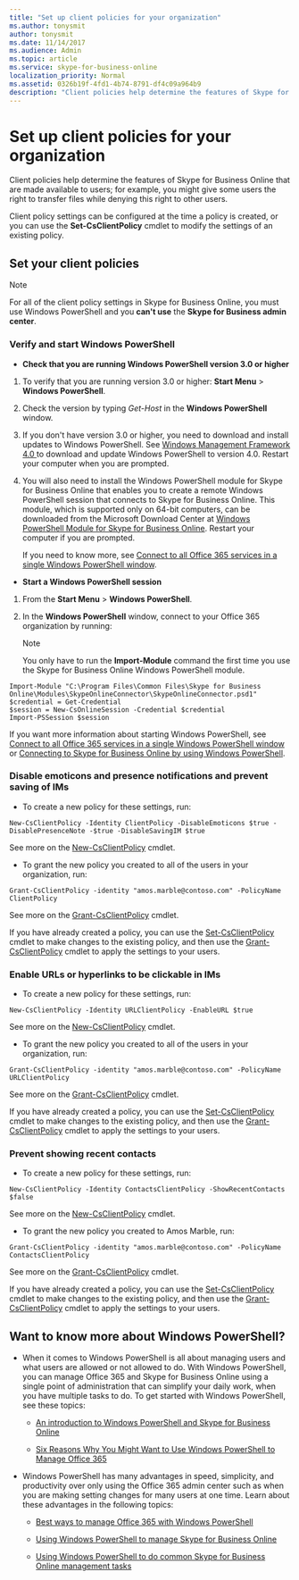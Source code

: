 ```yaml
---
title: "Set up client policies for your organization"
ms.author: tonysmit
author: tonysmit
ms.date: 11/14/2017
ms.audience: Admin
ms.topic: article
ms.service: skype-for-business-online
localization_priority: Normal
ms.assetid: 0326b19f-4fd1-4b74-8791-df4c09a964b9
description: "Client policies help determine the features of Skype for Business Online that are made available to users; for example, you might give some users the right to transfer files while denying this right to other users."
---
```


# Set up client policies for your organization

Client policies help determine the features of Skype for Business Online that are made available to users; for example, you might give some users the right to transfer files while denying this right to other users.
  
Client policy settings can be configured at the time a policy is created, or you can use the **Set-CsClientPolicy** cmdlet to modify the settings of an existing policy.
  
## Set your client policies

> [!NOTE]
> For all of the client policy settings in Skype for Business Online, you must use Windows PowerShell and you **can't use** the **Skype for Business admin center**. 
  
### Verify and start Windows PowerShell

- **Check that you are running Windows PowerShell version 3.0 or higher**
    
1. To verify that you are running version 3.0 or higher: **Start Menu** > **Windows PowerShell**.
    
2. Check the version by typing  _Get-Host_ in the **Windows PowerShell** window.
    
3. If you don't have version 3.0 or higher, you need to download and install updates to Windows PowerShell. See [Windows Management Framework 4.0 ](https://go.microsoft.com/fwlink/?LinkId=716845) to download and update Windows PowerShell to version 4.0. Restart your computer when you are prompted.
    
4. You will also need to install the Windows PowerShell module for Skype for Business Online that enables you to create a remote Windows PowerShell session that connects to Skype for Business Online. This module, which is supported only on 64-bit computers, can be downloaded from the Microsoft Download Center at [Windows PowerShell Module for Skype for Business Online](https://go.microsoft.com/fwlink/?LinkId=294688). Restart your computer if you are prompted.
    
    If you need to know more, see [Connect to all Office 365 services in a single Windows PowerShell window](https://technet.microsoft.com/EN-US/library/dn568015.aspx).
    
- **Start a Windows PowerShell session**
    
1. From the **Start Menu** > **Windows PowerShell**.
    
2. In the **Windows PowerShell** window, connect to your Office 365 organization by running:
    
    > [!NOTE]
    > You only have to run the **Import-Module** command the first time you use the Skype for Business Online Windows PowerShell module.
  
> 
  ```
  Import-Module "C:\Program Files\Common Files\Skype for Business Online\Modules\SkypeOnlineConnector\SkypeOnlineConnector.psd1"
  $credential = Get-Credential
  $session = New-CsOnlineSession -Credential $credential
  Import-PSSession $session
  ```

  If you want more information about starting Windows PowerShell, see [Connect to all Office 365 services in a single Windows PowerShell window](https://technet.microsoft.com/EN-US/library/dn568015.aspx) or [Connecting to Skype for Business Online by using Windows PowerShell](https://technet.microsoft.com/en-us/library/dn362795%28v=ocs.15%29.aspx).
    
### Disable emoticons and presence notifications and prevent saving of IMs

- To create a new policy for these settings, run:
    
> 
  ```
  New-CsClientPolicy -Identity ClientPolicy -DisableEmoticons $true -DisablePresenceNote -$true -DisableSavingIM $true
  ```

  See more on the [New-CsClientPolicy](https://technet.microsoft.com/en-us/library/mt779155.aspx) cmdlet.
    
- To grant the new policy you created to all of the users in your organization, run:
    
> 
  ```
  Grant-CsClientPolicy -identity "amos.marble@contoso.com" -PolicyName ClientPolicy
  ```

  See more on the [Grant-CsClientPolicy](https://technet.microsoft.com/en-us/library/mt779152.aspx) cmdlet.
    
If you have already created a policy, you can use the [Set-CsClientPolicy](https://technet.microsoft.com/en-us/library/mt779153.aspx) cmdlet to make changes to the existing policy, and then use the [Grant-CsClientPolicy](https://technet.microsoft.com/en-us/library/mt779152.aspx) cmdlet to apply the settings to your users.
  
### Enable URLs or hyperlinks to be clickable in IMs

- To create a new policy for these settings, run:
    
> 
  ```
  New-CsClientPolicy -Identity URLClientPolicy -EnableURL $true
  ```

  See more on the [New-CsClientPolicy](https://technet.microsoft.com/en-us/library/mt779155.aspx) cmdlet.
    
- To grant the new policy you created to all of the users in your organization, run:
    
> 
  ```
  Grant-CsClientPolicy -identity "amos.marble@contoso.com" -PolicyName URLClientPolicy
  ```

  See more on the [Grant-CsClientPolicy](https://technet.microsoft.com/en-us/library/mt779152.aspx) cmdlet.
    
If you have already created a policy, you can use the [Set-CsClientPolicy](https://technet.microsoft.com/en-us/library/mt779153.aspx) cmdlet to make changes to the existing policy, and then use the [Grant-CsClientPolicy](https://technet.microsoft.com/en-us/library/mt779152.aspx) cmdlet to apply the settings to your users.
  
### Prevent showing recent contacts

- To create a new policy for these settings, run:
> 
  ```
  New-CsClientPolicy -Identity ContactsClientPolicy -ShowRecentContacts $false 
  ```

  See more on the [New-CsClientPolicy](https://technet.microsoft.com/en-us/library/mt779155.aspx) cmdlet.
    
- To grant the new policy you created to Amos Marble, run:
> 
  ```
  Grant-CsClientPolicy -identity "amos.marble@contoso.com" -PolicyName ContactsClientPolicy
  ```

  See more on the [Grant-CsClientPolicy](https://technet.microsoft.com/en-us/library/mt779152.aspx) cmdlet.
    
  If you have already created a policy, you can use the [Set-CsClientPolicy](https://technet.microsoft.com/en-us/library/mt779153.aspx) cmdlet to make changes to the existing policy, and then use the [Grant-CsClientPolicy](https://technet.microsoft.com/en-us/library/mt779152.aspx) cmdlet to apply the settings to your users.
  
## Want to know more about Windows PowerShell?

- When it comes to Windows PowerShell is all about managing users and what users are allowed or not allowed to do. With Windows PowerShell, you can manage Office 365 and Skype for Business Online using a single point of administration that can simplify your daily work, when you have multiple tasks to do. To get started with Windows PowerShell, see these topics:
    
  - [An introduction to Windows PowerShell and Skype for Business Online](https://go.microsoft.com/fwlink/?LinkId=525039)
    
  - [Six Reasons Why You Might Want to Use Windows PowerShell to Manage Office 365 ](https://go.microsoft.com/fwlink/?LinkId=525041)
    
- Windows PowerShell has many advantages in speed, simplicity, and productivity over only using the Office 365 admin center such as when you are making setting changes for many users at one time. Learn about these advantages in the following topics:
    
  - [Best ways to manage Office 365 with Windows PowerShell](https://go.microsoft.com/fwlink/?LinkId=525142)
    
  - [Using Windows PowerShell to manage Skype for Business Online](https://go.microsoft.com/fwlink/?LinkId=525453)
    
  - [Using Windows PowerShell to do common Skype for Business Online management tasks](https://go.microsoft.com/fwlink/?LinkId=525038)
    


